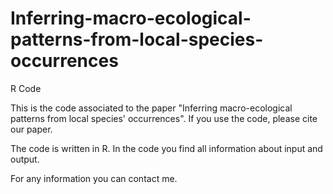 # Inferring-macro-ecological-patterns-from-local-species-occurrences
R Code

This is the code associated to the paper "Inferring macro-ecological patterns from local species' occurrences". If you use the code, please cite our paper.

The code is written in R. In the code you find all information about input and output.

For any information you can contact me.
